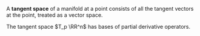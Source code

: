A **tangent space** of a manifold at a point consists of all the tangent vectors at the point, treated as a vector space.

The tangent space $T_p \RR^n$ has bases of partial derivative operators.